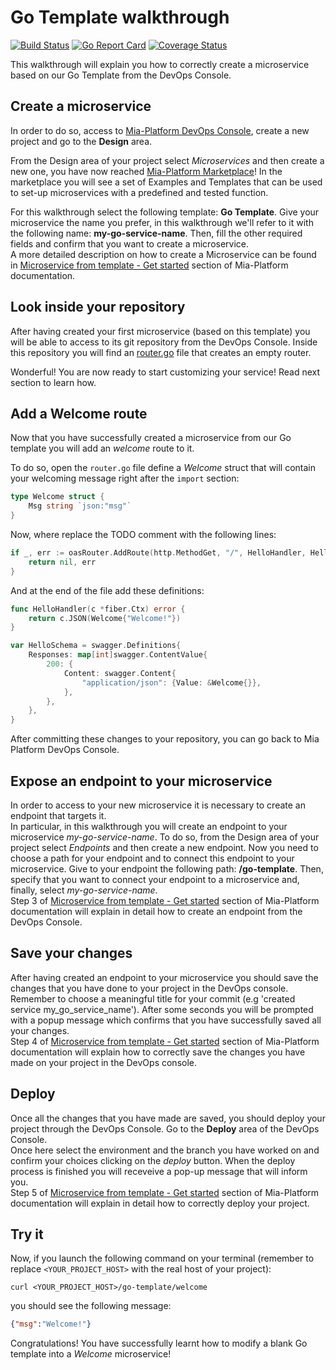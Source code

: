 # Go Template walkthrough

[![Build Status][github-actions-svg]][github-actions]
[![Go Report Card][go-report-card]][go-report-card-link]
[![Coverage Status][coverall-svg]][coverall-io]

This walkthrough will explain you how to correctly create a microservice based on our Go Template from the DevOps Console.

## Create a microservice

In order to do so, access to [Mia-Platform DevOps Console](https://console.cloud.mia-platform.eu/login), create a new project and go to the **Design** area.

From the Design area of your project select _Microservices_ and then create a new one, you have now reached [Mia-Platform Marketplace](https://docs.mia-platform.eu/development_suite/api-console/api-design/marketplace/)!
In the marketplace you will see a set of Examples and Templates that can be used to set-up microservices with a predefined and tested function.

For this walkthrough select the following template: **Go Template**.
Give your microservice the name you prefer, in this walkthrough we'll refer to it with the following name: **my-go-service-name**. Then, fill the other required fields and confirm that you want to create a microservice.  
A more detailed description on how to create a Microservice can be found in [Microservice from template - Get started](https://docs.mia-platform.eu/development_suite/api-console/api-design/custom_microservice_get_started/#2-service-creation) section of Mia-Platform documentation.

## Look inside your repository

After having created your first microservice (based on this template) you will be able to access to its git repository from the DevOps Console. Inside this repository you will find an [router.go](https://github.com/mia-platform-marketplace/Go-Template/blob/master/router.go) file that creates an empty router.

Wonderful! You are now ready to start customizing your service! Read next section to learn how.

## Add a Welcome route

Now that you have successfully created a microservice from our Go template you will add an *welcome* route to it.

To do so, open the `router.go` file define a *Welcome* struct that will contain your welcoming message right after the `import` section:

```go
type Welcome struct {
    Msg string `json:"msg"`
}
```

Now, where replace the TODO comment with the following lines:

```go
if _, err := oasRouter.AddRoute(http.MethodGet, "/", HelloHandler, HelloSchema); err != nil {
    return nil, err
}
```

And at the end of the file add these definitions:

```go
func HelloHandler(c *fiber.Ctx) error {
	return c.JSON(Welcome{"Welcome!"})
}

var HelloSchema = swagger.Definitions{
	Responses: map[int]swagger.ContentValue{
		200: {
			Content: swagger.Content{
				"application/json": {Value: &Welcome{}},
			},
		},
	},
}
```

After committing these changes to your repository, you can go back to Mia Platform DevOps Console.

## Expose an endpoint to your microservice

In order to access to your new microservice it is necessary to create an endpoint that targets it.  
In particular, in this walkthrough you will create an endpoint to your microservice *my-go-service-name*. To do so, from the Design area of your project select _Endpoints_ and then create a new endpoint.
Now you need to choose a path for your endpoint and to connect this endpoint to your microservice. Give to your endpoint the following path: **/go-template**. Then, specify that you want to connect your endpoint to a microservice and, finally, select *my-go-service-name*.  
Step 3 of [Microservice from template - Get started](https://docs.mia-platform.eu/development_suite/api-console/api-design/custom_microservice_get_started/#3-creating-the-endpoint) section of Mia-Platform documentation will explain in detail how to create an endpoint from the DevOps Console.

## Save your changes

After having created an endpoint to your microservice you should save the changes that you have done to your project in the DevOps console.  
Remember to choose a meaningful title for your commit (e.g 'created service my_go_service_name'). After some seconds you will be prompted with a popup message which confirms that you have successfully saved all your changes.  
Step 4 of [Microservice from template - Get started](https://docs.mia-platform.eu/development_suite/api-console/api-design/custom_microservice_get_started/#4-save-the-project) section of Mia-Platform documentation will explain how to correctly save the changes you have made on your project in the DevOps console.

## Deploy

Once all the changes that you have made are saved, you should deploy your project through the DevOps Console. Go to the **Deploy** area of the DevOps Console.  
Once here select the environment and the branch you have worked on and confirm your choices clicking on the *deploy* button. When the deploy process is finished you will receveive a pop-up message that will inform you.  
Step 5 of [Microservice from template - Get started](https://docs.mia-platform.eu/development_suite/api-console/api-design/custom_microservice_get_started/#5-deploy-the-project-through-the-api-console) section of Mia-Platform documentation will explain in detail how to correctly deploy your project.

## Try it

Now, if you launch the following command on your terminal (remember to replace `<YOUR_PROJECT_HOST>` with the real host of your project):  

```shell
curl <YOUR_PROJECT_HOST>/go-template/welcome
```

you should see the following message:

```json
{"msg":"Welcome!"}
```

Congratulations! You have successfully learnt how to modify a blank Go template into a _Welcome_ microservice!

[github-actions]: https://github.com/mia-platform-marketplace/Go-Template/actions
[github-actions-svg]: https://github.com/mia-platform-marketplace/Go-Template/workflows/Go/badge.svg
[go-report-card]: https://goreportcard.com/badge/github.com/mia-platform-marketplace/Go-Template
[go-report-card-link]: https://goreportcard.com/report/github.com/mia-platform-marketplace/Go-Template
[coverall-svg]: https://coveralls.io/repos/github/mia-platform-marketplace/Go-Template/badge.svg?branch=master
[coverall-io]: https://coveralls.io/github/mia-platform-marketplace/Go-Template?branch=master
